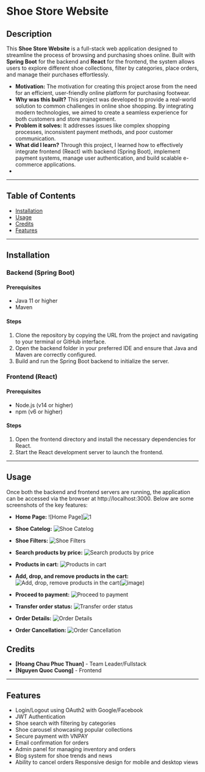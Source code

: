 # **Shoe Store Website**
## Description
This **Shoe Store Website** is a full-stack web application designed to streamline the process of browsing and purchasing shoes online. Built with **Spring Boot** for the backend and **React** for the frontend, the system allows users to explore different shoe collections, filter by categories, place orders, and manage their purchases effortlessly.

- **Motivation:** The motivation for creating this project arose from the need for an efficient, user-friendly online platform for purchasing footwear.
- **Why was this built?** This project was developed to provide a real-world solution to common challenges in online shoe shopping. By integrating modern technologies, we aimed to create a seamless experience for both customers and store management.
- **Problem it solves:** It addresses issues like complex shopping processes, inconsistent payment methods, and poor customer communication.
- **What did I learn?** Through this project, I learned how to effectively integrate frontend (React) with backend (Spring Boot), implement payment systems, manage user authentication, and build scalable e-commerce applications.
- 
----

## Table of Contents
- [Installation](#installation)
- [Usage](#usage)
- [Credits](#credits)
- [Features](#features)
  
---

## Installation

### Backend (Spring Boot)

#### Prerequisites
- Java 11 or higher
- Maven
  
#### Steps
1. Clone the repository by copying the URL from the project and navigating to your terminal or GitHub interface.
2. Open the backend folder in your preferred IDE and ensure that Java and Maven are correctly configured.
3. Build and run the Spring Boot backend to initialize the server.
   
### Frontend (React)

#### Prerequisites
- Node.js (v14 or higher)
- npm (v6 or higher)
  
#### Steps
1. Open the frontend directory and install the necessary dependencies for React.
2. Start the React development server to launch the frontend.

---

## Usage

Once both the backend and frontend servers are running, the application can be accessed via the browser at http://localhost:3000. Below are some screenshots of the key features:

- **Home Page:**
![Home Page]![1](https://github.com/user-attachments/assets/e7e7eb55-a3b4-4b3c-9446-e170c1fabb4f)



- **Shoe Catelog:**
![Shoe Catelog](![image](https://github.com/user-attachments/assets/f7f40335-4be7-4eb7-be07-6159e5b0085a))



- **Shoe Filters:**
![Shoe Filters](![image](https://github.com/user-attachments/assets/93147de4-6da0-40c8-859c-e75189bdc240))



- **Search products by price:**
![Search products by price](![image](https://github.com/user-attachments/assets/11979baa-9649-4f7c-b600-d5113af90c3f))



- **Products in cart:**
![Products in cart](![image](https://github.com/user-attachments/assets/286840e6-692c-44ec-b915-8cca32153ba6))



- **Add, drop, and remove products in the cart:**
![Add, drop, remove products in the cart](![image](https://github.com/user-attachments/assets/33e61482-80d1-4956-9a63-9f72bea97d3c))(![image](https://github.com/user-attachments/assets/d9ee9733-6c43-4ef2-bca6-277dd1636f9a))



- **Proceed to payment:**
![Proceed to payment](![image](https://github.com/user-attachments/assets/b40fd319-c151-41ab-a7e4-414c7aa9f0d9))



- **Transfer order status:**
![Transfer order status](![image](https://github.com/user-attachments/assets/60584be5-d6bb-4a7e-aa63-3795500ef714))



- **Order Details:**
![Order Details](![image](https://github.com/user-attachments/assets/5a697d66-456f-495e-a3a5-f80c5f195926))



- **Order Cancellation:**
![Order Cancellation](![image](https://github.com/user-attachments/assets/e41c9222-2c69-4842-8530-28a45dfcfe2d))



## Credits
- **[Hoang Chau Phuc Thuan]** - Team Leader/Fullstack
- **[Nguyen Quoc Cuong]** - Frontend
---

## Features
- Login/Logout using OAuth2 with Google/Facebook
- JWT Authentication
- Shoe search with filtering by categories
- Shoe carousel showcasing popular collections
- Secure payment with VNPAY
- Email confirmation for orders
- Admin panel for managing inventory and orders
- Blog system for shoe trends and news
- Ability to cancel orders
Responsive design for mobile and desktop views
